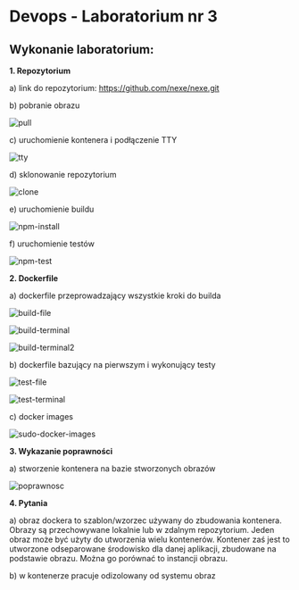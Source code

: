 # Devops - Laboratorium nr 3

## Wykonanie laboratorium:

**1. Repozytorium** 

a) link do repozytorium: https://github.com/nexe/nexe.git

b) pobranie obrazu

![pull](./docker-pull.png)

c) uruchomienie kontenera i podłączenie TTY

![tty](./tty.png)

d) sklonowanie repozytorium

![clone](./clone.png)

e) uruchomienie buildu

![npm-install](./npm-install.png)

f) uruchomienie testów

![npm-test](./npm-test.png)

**2. Dockerfile** 

a) dockerfile przeprowadzający wszystkie kroki do builda

![build-file](./build-file.png)

![build-terminal](./build-terminal.png)

![build-terminal2](./build-terminal2.png)

b) dockerfile bazujący na pierwszym i wykonujący testy

![test-file](./test.png)

![test-terminal](./test-terminal.png)

c) docker images

![sudo-docker-images](./sudo-docker-images.png)

**3. Wykazanie poprawności**

a) stworzenie kontenera na bazie stworzonych obrazów

![poprawnosc](./poprawnosc.png)

**4. Pytania**

a) obraz dockera to szablon/wzorzec używany do zbudowania kontenera. Obrazy są przechowywane lokalnie lub w zdalnym repozytorium. Jeden obraz może być użyty do utworzenia wielu kontenerów. Kontener zaś jest to utworzone odseparowane środowisko dla danej aplikacji, zbudowane na podstawie obrazu. Można go porównać to instancji obrazu.

b) w kontenerze pracuje odizolowany od systemu obraz




